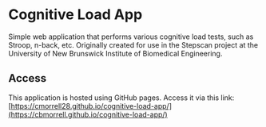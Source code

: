 # Cognitive Load App
Simple web application that performs various cognitive load tests, such as Stroop, n-back, etc. Originally created for use in the Stepscan project at the University of New Brunswick Institute of Biomedical Engineering.


## Access
This application is hosted using GitHub pages. Access it via this link:
[https://cmorrell28.github.io/cognitive-load-app/](https://cbmorrell.github.io/cognitive-load-app/)
